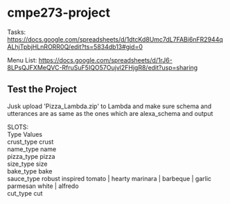 # cmpe273-project

Tasks: https://docs.google.com/spreadsheets/d/1dtcKd8Umc7dL7FABi6nFR2944qALhjTpbjHLnRORR0Q/edit?ts=5834db13#gid=0

Menu List: https://docs.google.com/spreadsheets/d/1rJ6-8LPsQJFXMeQVC-RfruSuF5IQO57Oujvl2FHjgR8/edit?usp=sharing

## Test the Project
Jusk upload 'Pizza_Lambda.zip' to Lambda and make sure schema and utterances are as same as the ones which are alexa_schema and output

SLOTS:  
Type	             Values  	
crust_type	        crust  
name_type	          name  
pizza_type	        pizza  
size_type	          size  
bake_type           bake  
sauce_type          robust inspired tomato | hearty marinara | barbeque | garlic parmesan white | alfredo  
cut_type            cut  

